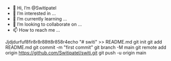 - 👋 Hi, I’m @Switipatel
- 👀 I’m interested in ...
- 🌱 I’m currently learning ...
- 💞️ I’m looking to collaborate on ...
- 📫 How to reach me ...

<!---
Switipatel/Switipatel is a ✨ special ✨ repository because its `README.md` (this file) appears on your GitHub profile.
You can click the Preview link to take a look at your changes.
--->
Jjdjdurfuf8fir8r8r88tt8r858r4echo "# switi" >> README.md
git init
git add README.md
git commit -m "first commit"
git branch -M main
git remote add origin https://github.com/Switipatel/switi.git
git push -u origin main
